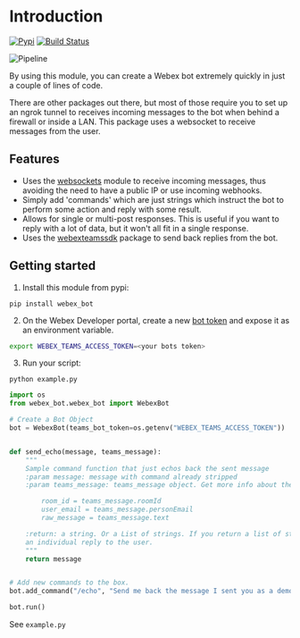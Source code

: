 # Introduction

[![Pypi](https://img.shields.io/pypi/v/webex_bot.svg)](https://pypi.python.org/pypi/webex_bot) [![Build Status](https://github.com/fbradyirl/webex_bot/workflows/Python%20package/badge.svg)](https://github.com/fbradyirl/webex_bot/workflows/)

![Pipeline](https://github.com/fbradyirl/webex_bot/workflows/Python%20package/badge.svg)

By using this module, you can create a Webex bot extremely quickly in just a couple of lines of code.

There are other packages out there, but most of those require you to set up an ngrok tunnel to receives incoming messages to the bot when behind a firewall or inside a LAN. This package uses a websocket to receive messages from the user.

## Features
* Uses the [websockets][1] module to receive incoming messages, thus avoiding the need to have a public IP or use incoming webhooks.
* Simply add 'commands' which are just strings which instruct the bot to perform some action and reply with some result.
* Allows for single or multi-post responses. This is useful if you want to reply with a lot of data, but it won't all fit in a single response.
* Uses the [webexteamssdk][2] package to send back replies from the bot.

## Getting started

1. Install this module from pypi:

`pip install webex_bot`

2. On the Webex Developer portal, create a new [bot token][3] and expose it as an environment variable.

```sh
export WEBEX_TEAMS_ACCESS_TOKEN=<your bots token>
```

3. Run your script:

`python example.py`


```python
import os
from webex_bot.webex_bot import WebexBot

# Create a Bot Object
bot = WebexBot(teams_bot_token=os.getenv("WEBEX_TEAMS_ACCESS_TOKEN"))


def send_echo(message, teams_message):
    """
    Sample command function that just echos back the sent message
    :param message: message with command already stripped
    :param teams_message: teams_message object. Get more info about the message received from this. e.g.

        room_id = teams_message.roomId
        user_email = teams_message.personEmail
        raw_message = teams_message.text

    :return: a string. Or a List of strings. If you return a list of strings, each will be sent in
    an individual reply to the user.
    """
    return message


# Add new commands to the box.
bot.add_command("/echo", "Send me back the message I sent you as a demo.", send_echo)

bot.run()
```
See `example.py`

[1]: https://github.com/aaugustin/websockets

[2]: https://github.com/CiscoDevNet/webexteamssdk

[3]: https://developer.webex.com/docs/bots
